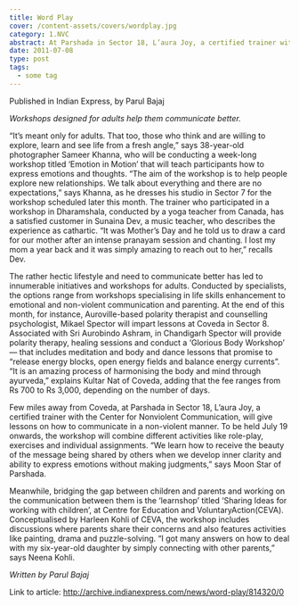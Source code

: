 ```yaml
---
title: Word Play
cover: /content-assets/covers/wordplay.jpg
category: 1.NVC
abstract: At Parshada in Sector 18, L’aura Joy, a certified trainer with the Center for Nonviolent Communication, will give lessons on how to communicate in a nonviolent manner.
date: 2011-07-08
type: post
tags:
  - some tag
---
```


Published in Indian Express, by Parul Bajaj

_Workshops designed for adults help them communicate better._

“It’s meant only for adults. That too, those who think and are willing to explore, learn and see life from a fresh angle,” says 38-year-old photographer Sameer Khanna, who will be conducting a week-long workshop titled ‘Emotion in Motion’ that will teach participants how to express emotions and thoughts. “The aim of the workshop is to help people explore new relationships. We talk about everything and there are no expectations,” says Khanna, as he dresses his studio in Sector 7 for the workshop scheduled later this month. The trainer who participated in a workshop in Dharamshala, conducted by a yoga teacher from Canada, has a satisfied customer in Sunaina Dev, a music teacher, who describes the experience as cathartic. “It was Mother’s Day and he told us to draw a card for our mother after an intense pranayam session and chanting. I lost my mom a year back and it was simply amazing to reach out to her,” recalls Dev.

The rather hectic lifestyle and need to communicate better has led to innumerable initiatives and workshops for adults. Conducted by specialists, the options range from workshops specialising in life skills enhancement to emotional and non-violent communication and parenting. At the end of this month, for instance, Auroville-based polarity therapist and counselling psychologist, Mikael Spector will impart lessons at Coveda in Sector 8. Associated with Sri Aurobindo Ashram, in Chandigarh Spector will provide polarity therapy, healing sessions and conduct a ‘Glorious Body Workshop’ — that includes meditation and body and dance lessons that promise to “release energy blocks, open energy fields and balance energy currents”. “It is an amazing process of harmonising the body and mind through ayurveda,” explains Kultar Nat of Coveda, adding that the fee ranges from Rs 700 to Rs 3,000, depending on the number of days.

Few miles away from Coveda, at Parshada in Sector 18, L’aura Joy, a certified trainer with the Center for Nonviolent Communication, will give lessons on how to communicate in a non-violent manner. To be held July 19 onwards, the workshop will combine different activities like role-play, exercises and individual assignments. “We learn how to receive the beauty of the message being shared by others when we develop inner clarity and ability to express emotions without making judgments,” says Moon Star of Parshada.

Meanwhile, bridging the gap between children and parents and working on the communication between them is the ‘learnshop’ titled ‘Sharing Ideas for working with children’, at Centre for Education and VoluntaryAction(CEVA). Conceptualised by Harleen Kohli of CEVA, the workshop includes discussions where parents share their concerns and also features activities like painting, drama and puzzle-solving. “I got many answers on how to deal with my six-year-old daughter by simply connecting with other parents,” says Neena Kohli.

_Written by Parul Bajaj_

Link to article: http://archive.indianexpress.com/news/word-play/814320/0
